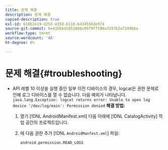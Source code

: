 ```yaml
---
title: 문제 해결
description: 문제 해결
copied-description: true
exl-id: 618b1e19-d25d-435d-b118-b43455bde974
source-git-commit: be43bbbd1051886c8979ff590a3197b2a7249b6a
workflow-type: tm+mt
source-wordcount: '46'
ht-degree: 0%

---
```


# 문제 해결{#troubleshooting}

* API 레벨 10 이상을 실행 중인 일부 이전 디바이스의 경우, logcat은 권한 문제로 인해 로그 디바이스를 열 수 없습니다. 다음 예외가 나타납니다. `java.lang.Exception: logcat returns error: Unable to open log device '/dev/log/main': Permission denied` **해결 방법:**

   1. 열기 [!DNL AndroidManifest.xml] 다음 아래에 [!DNL CatalogActivity] 작업 공간의 프로젝트입니다.

   1. 에 다음 권한 추가 [!DNL `AndroidManfest.xml`] 파일:

      ```
      android.permission.READ_LOGS
      ```
